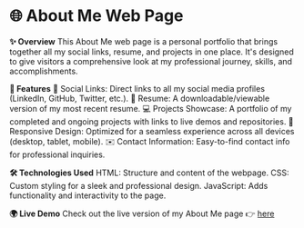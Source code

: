# 🌐 About Me Web Page

**✨ Overview**
This About Me web page is a personal portfolio that brings together all my social links, resume, and projects in one place. It's designed to give visitors a comprehensive look at my professional journey, skills, and accomplishments.

**🚀 Features**
🔗 Social Links: Direct links to all my social media profiles (LinkedIn, GitHub, Twitter, etc.).
📄 Resume: A downloadable/viewable version of my most recent resume.
💻 Projects Showcase: A portfolio of my completed and ongoing projects with links to live demos and repositories.
📱 Responsive Design: Optimized for a seamless experience across all devices (desktop, tablet, mobile).
✉️ Contact Information: Easy-to-find contact info for professional inquiries.

**🛠️ Technologies Used**
HTML: Structure and content of the webpage.
CSS: Custom styling for a sleek and professional design.
JavaScript: Adds functionality and interactivity to the page.

**🌍 Live Demo**
Check out the live version of my About Me page 👉 [here]([https://example.com](https://about-m9ag.vercel.app/))
